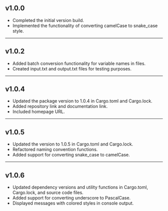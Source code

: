 ## v1.0.0
- Completed the initial version build.
- Implemented the functionality of converting camelCase to snake_case style.
----
## v1.0.2
- Added batch conversion functionality for variable names in files.
- Created input.txt and output.txt files for testing purposes.

----
## v1.0.4
- Updated the package version to 1.0.4 in Cargo.toml and Cargo.lock.
- Added repository link and documentation link.
- Included homepage URL.
----
## v1.0.5
- Updated the version to 1.0.5 in Cargo.toml and Cargo.lock.
- Refactored naming convention functions.
- Added support for converting snake_case to camelCase.

----
## v1.0.6
- Updated dependency versions and utility functions in Cargo.toml, Cargo.lock, and source code files.
- Added support for converting underscore to PascalCase.
- Displayed messages with colored styles in console output.